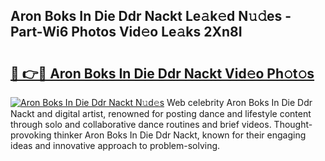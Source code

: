 ## Aron Boks In Die Ddr Nackt Le𝚊k𝚎d N𝚞𝚍es - Part-Wi6 Photos Vid𝚎o Le𝚊ks 2Xn8I

# <h2><a href="http://fb1gsy.evod.top/?m=Aron+Boks+In+Die+Ddr+Nackt">🔗 👉🔴 Aron Boks In Die Ddr Nackt Vid𝚎o Ph𝚘t𝚘s</a></h2>

[![Aron Boks In Die Ddr Nackt N𝚞d𝚎s](https://i.imgur.com/8V9OHl7.gif)](http://fb1gsy.evod.top/?m=Aron+Boks+In+Die+Ddr+Nackt)
Web celebrity Aron Boks In Die Ddr Nackt and digital artist, renowned for posting dance and lifestyle content through solo and collaborative dance routines and brief videos. Thought-provoking thinker Aron Boks In Die Ddr Nackt, known for their engaging ideas and innovative approach to problem-solving. 
